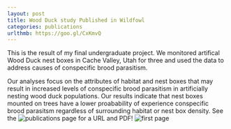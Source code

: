 ```yaml
---
layout: post
title: Wood Duck study Published in Wildfowl
categories: publications
urlthmb: https://goo.gl/CxKmvQ
---
```


This is the result of my final undergraduate project. We monitored artifical Wood Duck nest boxes in Cache Valley, Utah for three and used the data to address causes of conspecific brood parasitism.

Our analyses focus on the attributes of habitat and nest boxes that may result in increased levels of conspecific brood parasitism in artificially nesting wood duck populations. 
Our results indicate that nest boxes mounted on trees have a lower proabability of experience conspecific brood parasitsm regardless of surrounding habitat or nest box density. 
See the ![publications](http://khafen74.github.io/publications/) page for a URL and PDF!
![first page](https://goo.gl/CxKmvQ)